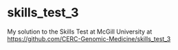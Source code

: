 # skills_test_3
My solution to the Skills Test at McGill University at https://github.com/CERC-Genomic-Medicine/skills_test_3
